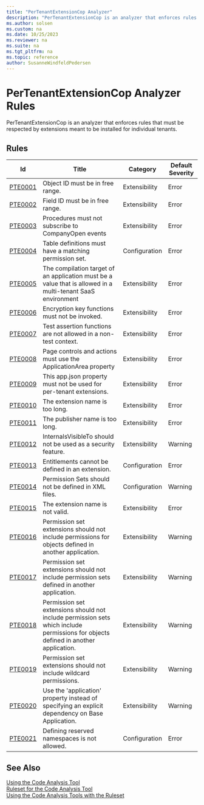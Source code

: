 ```yaml
---
title: "PerTenantExtensionCop Analyzer"
description: "PerTenantExtensionCop is an analyzer that enforces rules that must be respected by extensions meant to be installed for individual tenants."
ms.author: solsen
ms.custom: na
ms.date: 10/25/2023
ms.reviewer: na
ms.suite: na
ms.tgt_pltfrm: na
ms.topic: reference
author: SusanneWindfeldPedersen
---
```

[//]: # (START>DO_NOT_EDIT)
[//]: # (IMPORTANT:Do not edit any of the content between here and the END>DO_NOT_EDIT.)
[//]: # (Any modifications should be made in the .xml files in the ModernDev repo.)
# PerTenantExtensionCop Analyzer Rules
PerTenantExtensionCop is an analyzer that enforces rules that must be respected by extensions meant to be installed for individual tenants.

## Rules

|Id|Title|Category|Default Severity|
|--|-----------|--------|----------------|
|[PTE0001](pertenantextensioncop-pte0001.md)|Object ID must be in free range.|Extensibility|Error|
|[PTE0002](pertenantextensioncop-pte0002.md)|Field ID must be in free range.|Extensibility|Error|
|[PTE0003](pertenantextensioncop-pte0003.md)|Procedures must not subscribe to CompanyOpen events|Extensibility|Error|
|[PTE0004](pertenantextensioncop-pte0004.md)|Table definitions must have a matching permission set.|Configuration|Error|
|[PTE0005](pertenantextensioncop-pte0005.md)|The compilation target of an application must be a value that is allowed in a multi-tenant SaaS environment|Extensibility|Error|
|[PTE0006](pertenantextensioncop-pte0006.md)|Encryption key functions must not be invoked.|Extensibility|Error|
|[PTE0007](pertenantextensioncop-pte0007.md)|Test assertion functions are not allowed in a non-test context.|Extensibility|Error|
|[PTE0008](pertenantextensioncop-pte0008.md)|Page controls and actions must use the ApplicationArea property|Extensibility|Error|
|[PTE0009](pertenantextensioncop-pte0009.md)|This app.json property must not be used for per-tenant extensions.|Extensibility|Error|
|[PTE0010](pertenantextensioncop-pte0010.md)|The extension name is too long.|Extensibility|Error|
|[PTE0011](pertenantextensioncop-pte0011.md)|The publisher name is too long.|Extensibility|Error|
|[PTE0012](pertenantextensioncop-pte0012.md)|InternalsVisibleTo should not be used as a security feature.|Extensibility|Warning|
|[PTE0013](pertenantextensioncop-pte0013.md)|Entitlements cannot be defined in an extension.|Configuration|Error|
|[PTE0014](pertenantextensioncop-pte0014.md)|Permission Sets should not be defined in XML files.|Configuration|Warning|
|[PTE0015](pertenantextensioncop-pte0015.md)|The extension name is not valid.|Extensibility|Error|
|[PTE0016](pertenantextensioncop-pte0016.md)|Permission set extensions should not include permissions for objects defined in another application.|Extensibility|Warning|
|[PTE0017](pertenantextensioncop-pte0017.md)|Permission set extensions should not include permission sets defined in another application.|Extensibility|Warning|
|[PTE0018](pertenantextensioncop-pte0018.md)|Permission set extensions should not include permission sets which include permissions for objects defined in another application.|Extensibility|Warning|
|[PTE0019](pertenantextensioncop-pte0019.md)|Permission set extensions should not include wildcard permissions.|Extensibility|Warning|
|[PTE0020](pertenantextensioncop-pte0020.md)|Use the 'application' property instead of specifying an explicit dependency on Base Application.|Extensibility|Warning|
|[PTE0021](pertenantextensioncop-pte0021.md)|Defining reserved namespaces is not allowed.|Configuration|Error|

[//]: # (IMPORTANT: END>DO_NOT_EDIT)
## See Also  
[Using the Code Analysis Tool](../devenv-using-code-analysis-tool.md)  
[Ruleset for the Code Analysis Tool](../devenv-rule-set-syntax-for-code-analysis-tools.md)  
[Using the Code Analysis Tools with the Ruleset](../devenv-using-code-analysis-tool-with-rule-set.md)